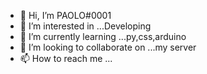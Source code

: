 - 👋 Hi, I’m PAOLO#0001
- 👀 I’m interested in ...Developing
- 🌱 I’m currently learning ...py,css,arduino
- 💞️ I’m looking to collaborate on ...my server 
- 📫 How to reach me ...

<!---
paoloderosa02/paoloderosa02 is a ✨ special ✨ repository because its `README.md` (this file) appears on your GitHub profile.
You can click the Preview link to take a look at your changes.
--->
